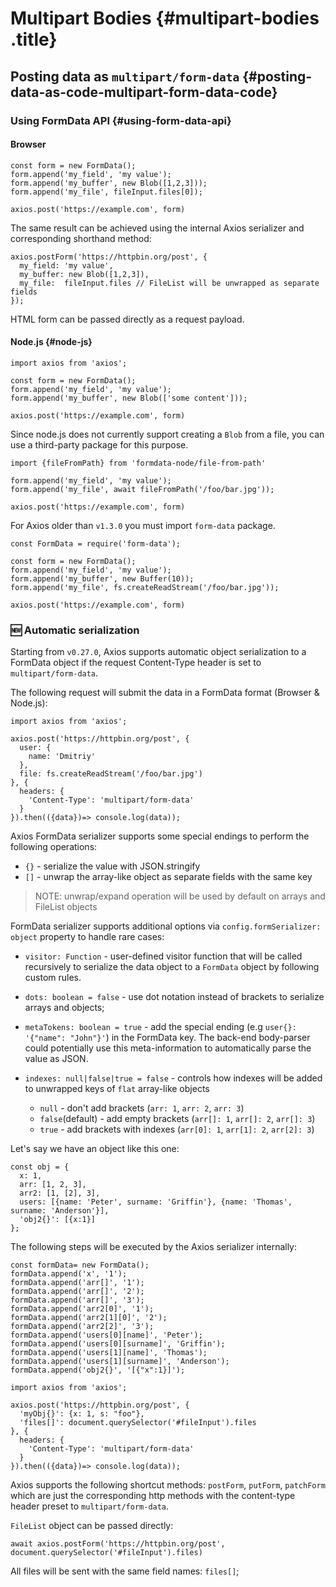 # Multipart Bodies {#multipart-bodies .title}

## Posting data as `multipart/form-data` {#posting-data-as-code-multipart-form-data-code}

### Using FormData API {#using-form-data-api}

#### Browser

``` lang-js
const form = new FormData();
form.append('my_field', 'my value');
form.append('my_buffer', new Blob([1,2,3]));
form.append('my_file', fileInput.files[0]);

axios.post('https://example.com', form)
```

The same result can be achieved using the internal Axios serializer and
corresponding shorthand method:

``` lang-js
axios.postForm('https://httpbin.org/post', {
  my_field: 'my value',
  my_buffer: new Blob([1,2,3]),
  my_file:  fileInput.files // FileList will be unwrapped as separate fields
});
```

HTML form can be passed directly as a request payload.

#### Node.js {#node-js}

``` lang-js
import axios from 'axios';

const form = new FormData();
form.append('my_field', 'my value');
form.append('my_buffer', new Blob(['some content']));

axios.post('https://example.com', form)
```

Since node.js does not currently support creating a `Blob` from a file,
you can use a third-party package for this purpose.

``` lang-js
import {fileFromPath} from 'formdata-node/file-from-path'

form.append('my_field', 'my value');
form.append('my_file', await fileFromPath('/foo/bar.jpg'));

axios.post('https://example.com', form)
```

For Axios older than `v1.3.0` you must import `form-data` package.

``` lang-js
const FormData = require('form-data');

const form = new FormData();
form.append('my_field', 'my value');
form.append('my_buffer', new Buffer(10));
form.append('my_file', fs.createReadStream('/foo/bar.jpg'));

axios.post('https://example.com', form)
```

### 🆕 Automatic serialization

Starting from `v0.27.0`, Axios supports automatic object serialization
to a FormData object if the request Content-Type header is set to
`multipart/form-data`.

The following request will submit the data in a FormData format (Browser
& Node.js):

``` lang-js
import axios from 'axios';

axios.post('https://httpbin.org/post', {
  user: {
    name: 'Dmitriy'
  },
  file: fs.createReadStream('/foo/bar.jpg')
}, {
  headers: {
    'Content-Type': 'multipart/form-data'
  }
}).then(({data})=> console.log(data));
```

Axios FormData serializer supports some special endings to perform the
following operations:

- `{}` - serialize the value with JSON.stringify
- `[]` - unwrap the array-like object as separate fields with the same
  key

> NOTE: unwrap/expand operation will be used by default on arrays and
> FileList objects

FormData serializer supports additional options via
`config.formSerializer: object` property to handle rare cases:

- `visitor: Function` - user-defined visitor function that will be
  called recursively to serialize the data object to a `FormData` object
  by following custom rules.

- `dots: boolean = false` - use dot notation instead of brackets to
  serialize arrays and objects;

- `metaTokens: boolean = true` - add the special ending (e.g
  `user{}: '{"name": "John"}'`) in the FormData key. The back-end
  body-parser could potentially use this meta-information to
  automatically parse the value as JSON.

- `indexes: null|false|true = false` - controls how indexes will be
  added to unwrapped keys of `flat` array-like objects

  - `null` - don\'t add brackets (`arr: 1`, `arr: 2`, `arr: 3`)
  - `false`(default) - add empty brackets (`arr[]: 1`, `arr[]: 2`,
    `arr[]: 3`)
  - `true` - add brackets with indexes (`arr[0]: 1`, `arr[1]: 2`,
    `arr[2]: 3`)

Let\'s say we have an object like this one:

``` lang-js
const obj = {
  x: 1,
  arr: [1, 2, 3],
  arr2: [1, [2], 3],
  users: [{name: 'Peter', surname: 'Griffin'}, {name: 'Thomas', surname: 'Anderson'}],
  'obj2{}': [{x:1}]
};
```

The following steps will be executed by the Axios serializer internally:

``` lang-js
const formData= new FormData();
formData.append('x', '1');
formData.append('arr[]', '1');
formData.append('arr[]', '2');
formData.append('arr[]', '3');
formData.append('arr2[0]', '1');
formData.append('arr2[1][0]', '2');
formData.append('arr2[2]', '3');
formData.append('users[0][name]', 'Peter');
formData.append('users[0][surname]', 'Griffin');
formData.append('users[1][name]', 'Thomas');
formData.append('users[1][surname]', 'Anderson');
formData.append('obj2{}', '[{"x":1}]');
```

``` lang-js
import axios from 'axios';

axios.post('https://httpbin.org/post', {
  'myObj{}': {x: 1, s: "foo"},
  'files[]': document.querySelector('#fileInput').files 
}, {
  headers: {
    'Content-Type': 'multipart/form-data'
  }
}).then(({data})=> console.log(data));
```

Axios supports the following shortcut methods: `postForm`, `putForm`,
`patchForm` which are just the corresponding http methods with the
content-type header preset to `multipart/form-data`.

`FileList` object can be passed directly:

``` lang-js
await axios.postForm('https://httpbin.org/post', document.querySelector('#fileInput').files)
```

All files will be sent with the same field names: `files[]`;